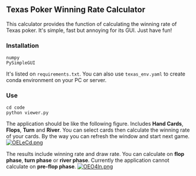 ## Texas Poker Winning Rate Calculator
This calculator provides the function of calculating the winning rate of Texas poker. It's simple, fast but annoying for its GUI. Just have fun!

### Installation
```
numpy
PySimpleGUI
```
It's listed on `requirements.txt`. You can also use `texas_env.yaml` to create conda environment on your PC or server.

### Use
```
cd code
python viewer.py
```
The application should be like the following figure.
Includes **Hand Cards**, **Flops**, **Turn** and **River**.
You can select cards then calculate the winning rate of your cards.
By the way you can refresh the window and start next game. 
[![OELeCd.png](https://s1.ax1x.com/2022/05/04/OELeCd.png)](https://imgtu.com/i/OELeCd)

The results include winning rate and draw rate. You can calculate on
**flop phase**, **turn phase** or **river phase**. Currently the application cannot calculate on **pre-flop phase**.
[![OEO4ln.png](https://s1.ax1x.com/2022/05/04/OEO4ln.png)](https://imgtu.com/i/OEO4ln)